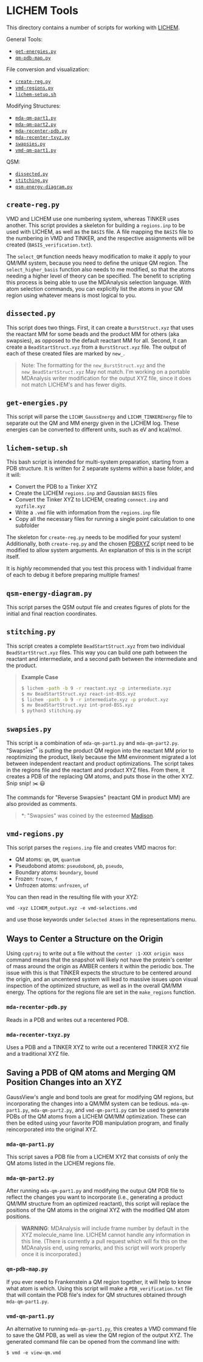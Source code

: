 # LICHEM Tools

This directory contains a number of scripts for working with
[LICHEM](https://github.com/CisnerosResearch/LICHEM).

General Tools:
- [`get-energies.py`](https://github.com/emleddin/research-scripts/tree/main/LICHEM-tools#get-energiespy)
- [`qm-pdb-map.py`](https://github.com/emleddin/research-scripts/tree/main/LICHEM-tools#qm-pdb-mappy)

File conversion and visualization:
- [`create-reg.py`](https://github.com/emleddin/research-scripts/tree/main/LICHEM-tools#create-regpy)
- [`vmd-regions.py`](https://github.com/emleddin/research-scripts/tree/main/LICHEM-tools#vmd-regionspy)
- [`lichem-setup.sh`](https://github.com/emleddin/research-scripts/tree/main/LICHEM-tools#lichem-setupsh)

Modifying Structures:
- [`mda-qm-part1.py`](https://github.com/emleddin/research-scripts/tree/main/LICHEM-tools#mda-qm-part1py)
- [`mda-qm-part2.py`](https://github.com/emleddin/research-scripts/tree/main/LICHEM-tools#mda-qm-part2py)
- [`mda-recenter-pdb.py`](https://github.com/emleddin/research-scripts/tree/main/LICHEM-tools#mda-recenter-pdbpy)
- [`mda-recenter-txyz.py`](https://github.com/emleddin/research-scripts/tree/main/LICHEM-tools#mda-recenter-txyzpy)
- [`swapsies.py`](https://github.com/emleddin/research-scripts/tree/main/LICHEM-tools#swapsiespy)
- [`vmd-qm-part1.py`](https://github.com/emleddin/research-scripts/tree/main/LICHEM-tools#vmd-qm-part1py)

QSM:
- [`dissected.py`](https://github.com/emleddin/research-scripts/tree/main/LICHEM-tools#dissectedpy)
- [`stitching.py`](https://github.com/emleddin/research-scripts/tree/main/LICHEM-tools#stitchingpy)
- [`qsm-energy-diagram.py`](https://github.com/emleddin/research-scripts/tree/main/LICHEM-tools#qsm-energy-diagrampy)

## `create-reg.py`
VMD and LICHEM use one numbering system, whereas TINKER uses another.
This script provides a skeleton for building a `regions.inp` to be used
with LICHEM, as well as the `BASIS` file.
A file mapping the `BASIS` file to the numbering in VMD and TINKER, and the
respective assignments will be created (`BASIS_verification.txt`).

The `select_QM` function needs heavy modification to make it apply to your
QM/MM system, because you need to define the unique QM region.
The `select_higher_basis` function also needs to me modified, so that the atoms
needing a higher level of theory can be specified.
The benefit to scripting this process is being able to use the MDAnalysis
selection language.
With atom selection commands, you can explicitly list the atoms in your QM
region using whatever means is most logical to you.

## `dissected.py`
This script does two things.
First, it can create a `BurstStruct.xyz` that uses the reactant MM for some
beads and the product MM for others (aka swapsies), as opposed to the default
reactant MM for all.
Second, it can create a `BeadStartStruct.xyz` from a `BurstStruct.xyz` file.
The output of each of these created files are marked by `new_`.

> Note:
> The formatting for the `new_BurstStruct.xyz` and the `new_BeadStartStruct.xyz`
> May not match. I'm working on a portable MDAnalysis writer modification for
> the output XYZ file, since it does not match LICHEM's and has fewer digits.

## `get-energies.py`
This script will parse the `LICHM_GaussEnergy` and `LICHM_TINKEREnergy` file
to separate out the QM and MM energy given in the LICHEM log.
These energies can be converted to different units, such as eV and kcal/mol.

## `lichem-setup.sh`
This bash script is intended for multi-system preparation, starting from a PDB
structure.
It is written for 2 separate systems within a base folder, and it will:
- Convert the PDB to a Tinker XYZ
- Create the LICHEM `regions.inp` and Gaussian `BASIS` files
- Convert the Tinker XYZ to LICHEM, creating `connect.inp` and `xyzfile.xyz`
- Write a `.vmd` file with information from the `regions.inp` file
- Copy all the necessary files for running a single point calculation to one
  subfolder

The skeleton for `create-reg.py` needs to be modified for your system!
Additionally, both `create-reg.py` and the chosen
[PDBXYZ](https://github.com/emleddin/pdbxyz-xyzpdb)
script need to be modified to allow system arguments.
An explanation of this is in the script itself.

It is *highly* recommended that you test this process with 1 individual frame
of each to debug it before preparing multiple frames!

## `qsm-energy-diagram.py`
This script parses the QSM output file and creates figures of plots for the
initial and final reaction coordinates.

## `stitching.py`
This script creates a complete `BeadStartStruct.xyz` from two individual
`BeadStartStruct.xyz` files.
This way you can build one path between the reactant and intermediate, and
a second path between the intermediate and the product.

> **Example Case**
> ```bash
> $ lichem -path -b 9 -r reactant.xyz -p intermediate.xyz
> $ mv BeadStartStruct.xyz react-int-BSS.xyz
> $ lichem -path -b 9 -r intermediate.xyz -p product.xyz
> $ mv BeadStartStruct.xyz int-prod-BSS.xyz
> $ python3 stitching.py
> ```

## `swapsies.py`
This script is a combination of `mda-qm-part1.py` and `mda-qm-part2.py`.
"Swapsies"<sup>*</sup> is putting the product QM region into the reactant MM prior to
reoptimizing the product, likely because the MM environment migrated a lot
between independent reactant and product optimizations.
The script takes in the regions file and the reactant and product XYZ files.
From there, it creates a PDB of the replacing QM atoms, and puts those in the
other XYZ. Snip snip! :scissors: :smiley:

The commands for "Reverse Swapsies" (reactant QM in product MM) are also
provided as comments.

> *: "Swapsies" was coined by the esteemed [Madison](https://github.com/MadisonB14).

## `vmd-regions.py`
This script parses the `regions.inp` file and creates VMD macros for:
- QM atoms: `qm`, `QM`, `quantum`
- Pseudobond atoms: `pseudobond`, `pb`, `pseudo`,
- Boundary atoms: `boundary`, `bound`
- Frozen: `frozen`, `f`
- Unfrozen atoms: `unfrozen`, `uf`

You can then read in the resulting file with your XYZ:
```
vmd -xyz LICHEM_output.xyz -e vmd-selections.vmd
```
and use those keywords under `Selected Atoms` in the representations menu.

## Ways to Center a Structure on the Origin
Using `cpptraj` to write out a file without the `center :1-XXX origin mass`
command means that the snapshot will likely not have the protein's center of
mass around the origin as AMBER centers it within the periodic box.
The issue with this is that TINKER expects the structure to be centered around
the origin, and an uncentered system will lead to massive issues upon visual
inspection of the optimized structure, as well as in the overall QM/MM energy.
The options for the regions file are set in the `make_regions` function.

### `mda-recenter-pdb.py`
Reads in a PDB and writes out a recentered PDB.

### `mda-recenter-txyz.py`
Uses a PDB and a TINKER XYZ to write out a recentered TINKER XYZ file and a
traditional XYZ file.

## Saving a PDB of QM atoms and Merging QM Position Changes into an XYZ
GaussView's angle and bond tools are great for modifying QM regions, but
incorporating the changes into a QM/MM system can be tedious.
`mda-qm-part1.py`, `mda-qm-part2.py`, and `vmd-qm-part1.py` can be used to
generate PDBs of the QM atoms from a LICHEM QM/MM optimization.
These can then be edited using your favorite PDB manipulation program, and
finally reincorporated into the original XYZ.

### `mda-qm-part1.py`
This script saves a PDB file from a LICHEM XYZ that consists of only the QM
atoms listed in the LICHEM regions file.

### `mda-qm-part2.py`
After running `mda-qm-part1.py` and modifying the output QM PDB file to reflect
the changes you want to incorporate (i.e., generating a product QM/MM structure
from an optimized reactant), this script will replace the positions of the QM
atoms in the original XYZ with the modified QM atom positions.

> **WARNING**:  MDAnalysis will include frame number by default in
  the XYZ molecule_name line. LICHEM cannot handle any information in this line.
  (There is currently a pull request which will fix this on the MDAnalysis end,
  using remarks, and this script will work properly once it is incorporated.)

### `qm-pdb-map.py`
If you ever need to Frankenstein a QM region together, it will help to know
what atom is which.
Using this script will make a `PDB_verification.txt` file that will contain
the PDB file's index for QM structures obtained through `mda-qm-part1.py`.

### `vmd-qm-part1.py`
An alternative to running `mda-qm-part1.py`, this creates a VMD command file
to save the QM PDB, as well as view the QM region of the output XYZ.
The generated command file can be opened from the command line with:
```
$ vmd -e view-qm.vmd
```
